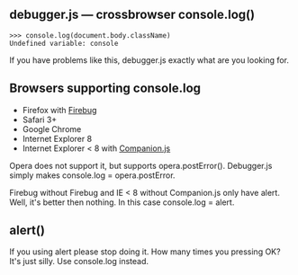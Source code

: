 debugger.js — crossbrowser console.log()
----------------------------------------

    >>> console.log(document.body.className) 
    Undefined variable: console

If you have problems like this, debugger.js exactly what are you looking for.


Browsers supporting console.log
-------------------------------
  * Firefox with [Firebug][]
  * Safari 3+
  * Google Chrome
  * Internet Explorer 8
  * Internet Explorer < 8 with [Companion.js][]

Opera does not support it, but supports opera.postError(). Debugger.js simply makes console.log = opera.postError.

Firebug without Firebug and IE < 8 without Companion.js only have alert. Well, it's better then nothing. In this case console.log = alert.

  [Firebug]: http://getfirebug.com/
  [Companion.js]: http://www.my-debugbar.com/wiki/CompanionJS/HomePage


alert()
-------
If you using alert please stop doing it. How many times you pressing OK? It's just silly. Use console.log instead.